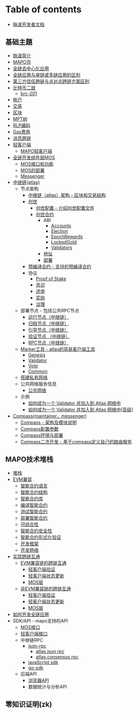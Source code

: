 # Table of contents

* [脉波开发者文档](README.md)

## 基础主題

* [脉波简介](docs/base/intro-to-mapo/index.md)
* [MAPO币](docs/base/intro-to-mapo/mapo-coin.md)
* [全链去中心化应用](docs/base/omnichain-dapp/index.md)
* [全链应用与单链或多链应用的区别](docs/base/omnichain-dapp/different.md)
* [第三方信任跨链与点对点跨链方案区别](docs/base/omnichain-dapp/the-other.md)
* [比特币二层](docs/btc-layer2/index.md)
  * [brc-201](docs/btc-layer2/brc201.md)
* [帐户](docs/base/accounts/index.md)
* [交易](docs/base/transactions/index.md)
* [区块](docs/base/block/index.md)
* [MPT树](docs/base/mpt/index.md)
* [RLP编码](docs/base/rlp/index.md)
* [Gas费用](docs/base/gas/index.md)
* [消息跨链](docs/base/cross-chain-message/index.md)
* [轻客户端](docs/base/light-client/index.md)
  * [MAPO轻客户端](docs/base/light-client/MapoLightClient.md)
* [全链开发组件层MOS](docs/base/mos/index.md)
  * [MOS接口和功能](docs/base/mos/mos\_interface.md)
  * [MOS的部署](docs/base/mos/mos\_deploy.md)
  * [Messenger](docs/base/mos/Messenger.md)
* [中继链(atlas)](docs/base/mapo-relay-chain/nodes/architecture.md)
  * 节点架构
    * [中继链（atlas）架构 - 区块和交易结构](docs/base/mapo-relay-chain/nodes/architecture.md)
    * [创世](ji-chu-zhu-ti/architecture/jie-dian-jia-gou/chuang-shi/README.md)
      * [创世配置 - 介绍创世配置文件](docs/base/mapo-relay-chain/nodes/genesis-config.md)
      * [创世合约](docs/base/mapo-relay-chain/genesis-contract/index.md)
        * ABI
          * [Accounts](docs/base/mapo-relay-chain/genesis-contract/accounts.md)
          * [Election](docs/base/mapo-relay-chain/genesis-contract/election.md)
          * [EpochRewards](docs/base/mapo-relay-chain/genesis-contract/epoch-rewards.md)
          * [LockedGold](docs/base/mapo-relay-chain/genesis-contract/locked-gold.md)
          * [Validators](docs/base/mapo-relay-chain/genesis-contract/validators.md)
        * [地址](docs/base/mapo-relay-chain/genesis-contract/address.md)
        * [部署](docs/base/mapo-relay-chain/genesis-contract/deploy.md)
    * [预编译合约 - 支持的预编译合约](docs/base/mapo-relay-chain/precompile-contract.md)
    * 协议
      * [Proof of Stake](docs/base/mapo-relay-chain/protocol/pos.md)
      * [共识](docs/base/mapo-relay-chain/protocol/consensus.md)
      * [选举](docs/base/mapo-relay-chain/protocol/election.md)
      * [奖励](docs/base/mapo-relay-chain/protocol/rewards.md)
      * [治理](docs/base/mapo-relay-chain/protocol/governance.md)
  * 部署节点 - 包括公共RPC节点
    * [运行节点（中继链）](docs/base/mapo-relay-chain/nodes/run-a-node.md)
    * [归档节点（中继链）](docs/base/mapo-relay-chain/nodes/archive-nodes.md)
    * [引导节点（中继链）](docs/base/mapo-relay-chain/nodes/bootnodes.md)
    * [验证节点 （中继链）](docs/base/mapo-relay-chain/nodes/validator-nodes.md)
    * [RPC节点（中继链）](docs/base/mapo-relay-chain/nodes/rpc-nodes.md)
  * [Marker工具 - atlas的简易客户端工具](docs/base/mapo-relay-chain/marker/overview.md)
    * [Genesis](docs/base/mapo-relay-chain/nodes/genesis-config.md)
    * [Validator](docs/base/mapo-relay-chain/marker/validator.md)
    * [Vote](docs/base/mapo-relay-chain/marker/vote.md)
    * [Common](docs/base/mapo-relay-chain/marker/common.md)
  * [搭建私有网络](docs/base/mapo-relay-chain/make-private-network.md)
  * 公共网络服务信息
    * [公共网络](docs/base/mapo-relay-chain/public-service.md)
  * 示例
    * [如何成为一个 Validator 并加入到 Atlas 网络中](docs/base/mapo-relay-chain/example/how-to-become-a-new-validator.md)
    * [如何成为一个 Validator 并加入到 Atlas 网络中\[高级\]](docs/base/mapo-relay-chain/example/how-to-become-a-new-validator-advanced.md)
* [Compass(maintainer，messenger)](docs/base/Compass/index.md)
  * [Compass - 架构及模块说明](docs/base/Compass/index.md#compass---架构及模块说明)
  * [Compass配置参数](docs/base/Compass/index.md#compass环境与部署)
  * [Compass环境与部署](docs/base/Compass/index.md#compass环境与部署)
  * [Compass二次开发 - 基于compass定义自己的路由服务](docs/base/Compass/index.md#compass二次开发---基于compass定义自己的路由服务)

## MAPO技术堆栈

* [堆栈](docs/mapo-stack/stack/index.md)
* [EVM兼容](docs/mapo-stack/compatible-evm/index.md)
  * [智能合约语言](docs/mapo-stack/compatible-evm/solidity.md)
  * [智能合约结构](docs/mapo-stack/compatible-evm/anatomy.md)
  * [智能合约库](docs/mapo-stack/compatible-evm/libraries.md)
  * [编译智能合约](docs/mapo-stack/compatible-evm/compile.md)
  * [测试智能合约](docs/mapo-stack/compatible-evm/testing.md)
  * [部署智能合约](docs/mapo-stack/compatible-evm/deploying.md)
  * [可组合性](docs/mapo-stack/compatible-evm/composability.md)
  * [智能合约安全性](docs/mapo-stack/compatible-evm/security.md)
  * [智能合约形式化验证](docs/mapo-stack/compatible-evm/formal-verification.md)
  * [开发框架](docs/mapo-stack/compatible-evm/frameworks.md)
  * [开发网络](docs/mapo-stack/compatible-evm/dev-network.md)
* [实现跨链互通](docs/mapo-stack/chains-connect/index.md)
  * [EVM兼容链的跨链互通](docs/mapo-stack/chains-connect/evm-chain/index.md)
    * [轻客户端验证](docs/mapo-stack/chains-connect/evm-chain/index.md#light-client层)
    * [轻客户端状态更新](docs/mapo-stack/chains-connect/evm-chain/index.md#maintainer开发)
    * [MOS层](docs/mapo-stack/chains-connect/evm-chain/index.md#mos层)
  * [非EVM兼容链的跨链互通](docs/mapo-stack/chains-connect/non-evm-chain/index.md)
    * [轻客户端验证](docs/mapo-stack/chains-connect/non-evm-chain/index.md#light-client层)
    * [轻客户端状态更新](docs/mapo-stack/chains-connect/non-evm-chain/index.md#maintainer开发)
    * [MOS层](docs/mapo-stack/chains-connect/non-evm-chain/index.md#mos层)
* [如何开发全链应用](docs/mapo-stack/omni-dapp/index.md)
* SDK/API - mapo支持的API
  * [MOS接口](docs/sdk/mos/index.md)
  * [轻客户端接口](docs/sdk/light-client/index.md)
  * 中继链RPC
    * [json-rpc](docs/sdk/mapo-relay-chain/json-rpc/index.md)
      * [atlas json rpc](docs/sdk/mapo-relay-chain/json-rpc/atlas-json-rpc.md)
      * [atlas consensus rpc](docs/sdk/mapo-relay-chain/json-rpc/atlas-consensus-rpc.md)
    * [javaScript sdk](docs/sdk/mapo-relay-chain/javaScript.md)
    * [go-sdk](mapo-ji-shu-dui-zhan/sdkapi-mapo-zhi-chi-de-api/zhong-ji-lian-rpc/go-sdk.md)
  * 后端API
    * [浏览器API](docs/sdk/backend/index.md)
    * 数据统计与分析API

## 零知识证明(zk)

